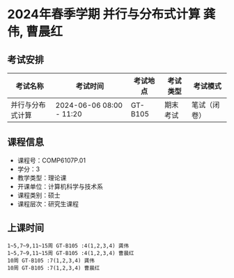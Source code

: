 # 2024年春季学期 并行与分布式计算 龚伟, 曹晨红




## 考试安排

| 考试名称 | 考试时间 | 考试地点 | 考试类型 | 考试模式 |
| -------- | -------- | -------- | -------- | -------- |
| 并行与分布式计算 | 2024-06-06 08:00 - 11:20 | GT-B105 | 期末考试 | 笔试（闭卷） |





## 课程信息

- 课程号：COMP6107P.01
- 学分：3
- 教学类型：理论课
- 开课单位：计算机科学与技术系
- 课程类别：硕士
- 课程层次：研究生课程

## 上课时间

```
1~5,7~9,11~15周 GT-B105 :4(1,2,3,4) 龚伟
1~5,7~9,11~15周 GT-B105 :4(1,2,3,4) 曹晨红
10周 GT-B105 :7(1,2,3,4) 龚伟
10周 GT-B105 :7(1,2,3,4) 曹晨红
```

